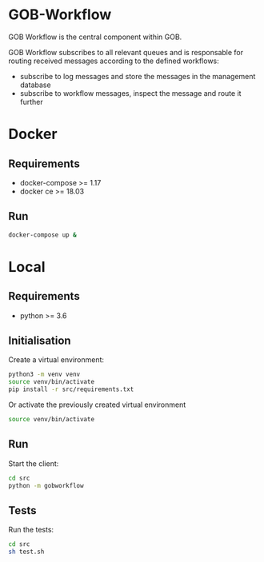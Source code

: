 # GOB-Workflow

GOB Workflow is the central component within GOB.

GOB Workflow subscribes to all relevant queues
and is responsable for routing received messages according to the defined workflows:
- subscribe to log messages and store the messages in the management database
- subscribe to workflow messages, inspect the message and route it further

# Docker

## Requirements

* docker-compose >= 1.17
* docker ce >= 18.03

## Run

```bash
docker-compose up &
```

# Local

## Requirements

* python >= 3.6
    
## Initialisation

Create a virtual environment:

```bash
python3 -m venv venv
source venv/bin/activate
pip install -r src/requirements.txt
```
    
Or activate the previously created virtual environment

```bash
source venv/bin/activate
```
    
## Run

Start the client:

```bash
cd src
python -m gobworkflow
```
   
## Tests

Run the tests:

```bash
cd src
sh test.sh
```

